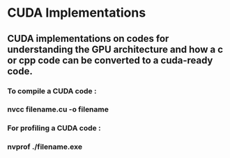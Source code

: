 # CUDA Implementations
## CUDA implementations on codes for understanding the GPU architecture and how a c or cpp code can be converted to a cuda-ready code.

### To compile a CUDA code :
### nvcc filename.cu -o filename
### For profiling a CUDA code :
### nvprof ./filename.exe
